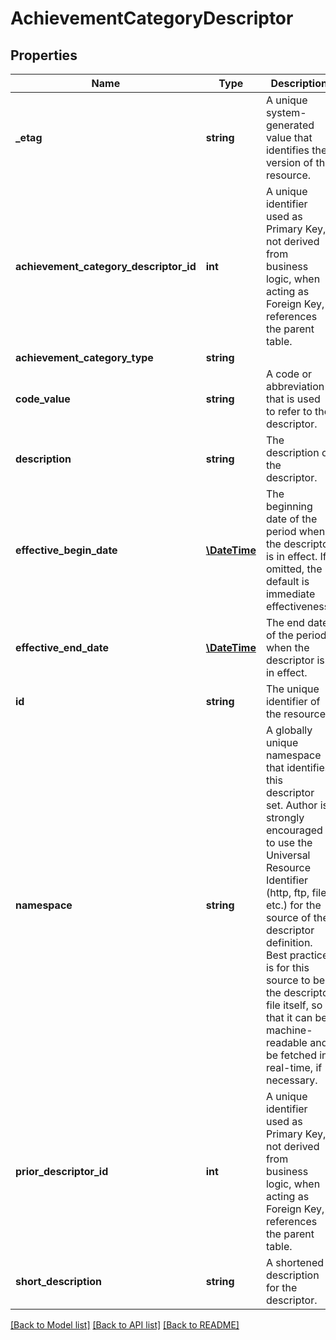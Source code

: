 # AchievementCategoryDescriptor

## Properties
Name | Type | Description | Notes
------------ | ------------- | ------------- | -------------
**_etag** | **string** | A unique system-generated value that identifies the version of the resource. | [optional] 
**achievement_category_descriptor_id** | **int** | A unique identifier used as Primary Key, not derived from business logic, when acting as Foreign Key, references the parent table. | [optional] 
**achievement_category_type** | **string** |  | [optional] 
**code_value** | **string** | A code or abbreviation that is used to refer to the descriptor. | 
**description** | **string** | The description of the descriptor. | [optional] 
**effective_begin_date** | [**\DateTime**](\DateTime.md) | The beginning date of the period when the descriptor is in effect. If omitted, the default is immediate effectiveness. | [optional] 
**effective_end_date** | [**\DateTime**](\DateTime.md) | The end date of the period when the descriptor is in effect. | [optional] 
**id** | **string** | The unique identifier of the resource. | 
**namespace** | **string** | A globally unique namespace that identifies this descriptor set. Author is strongly encouraged to use the Universal Resource Identifier (http, ftp, file, etc.) for the source of the descriptor definition. Best practice is for this source to be the descriptor file itself, so that it can be machine-readable and be fetched in real-time, if necessary. | 
**prior_descriptor_id** | **int** | A unique identifier used as Primary Key, not derived from business logic, when acting as Foreign Key, references the parent table. | [optional] 
**short_description** | **string** | A shortened description for the descriptor. | 

[[Back to Model list]](../README.md#documentation-for-models) [[Back to API list]](../README.md#documentation-for-api-endpoints) [[Back to README]](../README.md)



